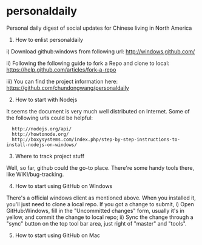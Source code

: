 personaldaily
=============

Personal daily digest of social updates for Chinese living in North America

1. How to enlist personaldaily

i)   Download github:windows from following url:
      http://windows.github.com/

ii)  Following the following guide to fork a Repo and clone to local:
      https://help.github.com/articles/fork-a-repo

iii) You can find the project information here:
      https://github.com/chundongwang/personaldaily

2. How to start with Nodejs

It seems the document is very much well distributed on Internet. Some of the following urls could be helpful:

      http://nodejs.org/api/
      http://howtonode.org/
      http://boxysystems.com/index.php/step-by-step-instructions-to-install-nodejs-on-windows/

3. Where to track project stuff

Well, so far, github could the go-to place. There're some handy tools there, like WIKI/bug-tracking.

4. How to start using GitHub on Windows

There's a official windows client as mentioned above. When you installed it, you'll just need to clone a local repo. If you got a change to submit,
i)  Open GitHub:Windows, fill in the "Uncommitted changes" form, usually it's in yellow, and commit the change to local repo;
ii) Sync the change through a "sync" button on the top tool bar area, just right of "master" and "tools".

5. How to start using GitHub on Mac
